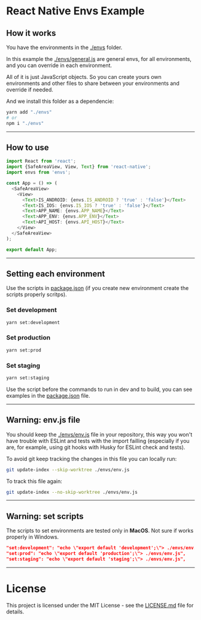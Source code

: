 # React Native Envs Example

## How it works

You have the environments in the [./envs](./envs) folder.

In this example the [./envs/general.js](./envs/general.js) are general envs, for all environments, and you can override in each environment.

All of it is just JavaScript objects. So you can create yours own environments and other files to share between your environments and override if needed.

And we install this folder as a dependencie:

```sh
yarn add "./envs"
# or
npm i "./envs"
```

<hr>

## How to use

```js
import React from 'react';
import {SafeAreaView, View, Text} from 'react-native';
import envs from 'envs';

const App = () => (
  <SafeAreaView>
    <View>
      <Text>IS_ANDROID: {envs.IS_ANDROID ? 'true' : 'false'}</Text>
      <Text>IS_IOS: {envs.IS_IOS ? 'true' : 'false'}</Text>
      <Text>APP_NAME: {envs.APP_NAME}</Text>
      <Text>APP_ENV: {envs.APP_ENV}</Text>
      <Text>API_HOST: {envs.API_HOST}</Text>
    </View>
  </SafeAreaView>
);

export default App;
```

<hr>

## Setting each environment

Use the scripts in [package.json](package.json) (if you create new environment create the scripts properly scritps).

### Set development

```sh
yarn set:development
```

### Set production

```sh
yarn set:prod
```

### Set staging

```sh
yarn set:staging
```

Use the script before the commands to run in dev and to build, you can see examples in the [package.json](package.json) file.

<hr>

## Warning: env.js file

You should keep the [./envs/env.js](./envs/env.js) file in your repository, this way you won't have trouble with ESLint and tests with the import failling (especially if you are, for example, using git hooks with Husky for ESLint check and tests).

To avoid git keep tracking the changes in this file you can locally run:

```sh
git update-index --skip-worktree ./envs/env.js
```

To track this file again:

```sh
git update-index --no-skip-worktree ./envs/env.js
```

<hr>

## Warning: set scripts

The scripts to set environments are tested only in **MacOS**. Not sure if works properly in Windows.

```json
"set:development": "echo \"export default 'development';\"> ./envs/env.js",
"set:prod": "echo \"export default 'production';\"> ./envs/env.js",
"set:staging": "echo \"export default 'staging';\"> ./envs/env.js",
```

<hr>

# License

This project is licensed under the MIT License - see the [LICENSE.md](LICENSE.md) file for details.
